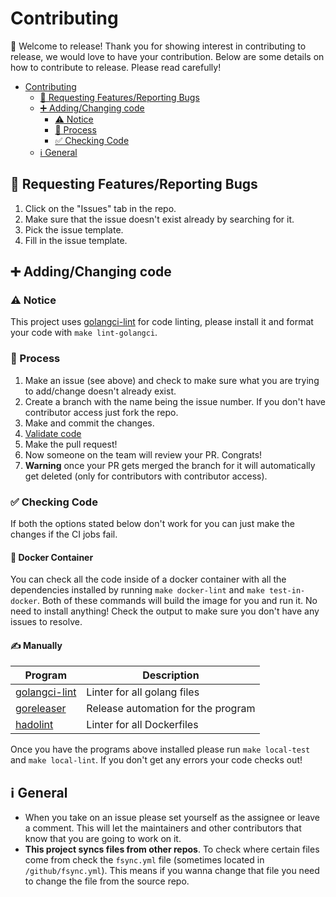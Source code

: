 # Contributing

👋 Welcome to release! Thank you for showing interest in contributing to release, we would love to have your contribution. Below are some details on how to contribute to release. Please read carefully!

- [Contributing](#contributing)
  - [🐛 Requesting Features/Reporting Bugs](#-requesting-featuresreporting-bugs)
  - [➕ Adding/Changing code](#-addingchanging-code)
    - [⚠️ Notice](#️-notice)
    - [🧾 Process](#-process)
    - [✅ Checking Code](#-checking-code)
  - [ℹ️ General](#ℹ️-general)

## 🐛 Requesting Features/Reporting Bugs

1. Click on the "Issues" tab in the repo.
2. Make sure that the issue doesn't exist already by searching for it.
3. Pick the issue template.
4. Fill in the issue template.

## ➕ Adding/Changing code

### ⚠️ Notice

This project uses [golangci-lint](https://github.com/golangci/golangci-lint) for code linting, please install it and format your code with `make lint-golangci`.

### 🧾 Process

1. Make an issue (see above) and check to make sure what you are trying to add/change doesn't already exist.
2. Create a branch with the name being the issue number. If you don't have contributor access just fork the repo.
3. Make and commit the changes.
4. [Validate code](#-checking-code)
5. Make the pull request!
6. Now someone on the team will review your PR. Congrats!
7. **Warning** once your PR gets merged the branch for it will automatically get deleted (only for contributors with contributor access).

### ✅ Checking Code

If both the options stated below don't work for you can just make the changes if the CI jobs fail.

#### 🐳 Docker Container

You can check all the code inside of a docker container with all the dependencies installed by running `make docker-lint` and `make test-in-docker`. Both of these commands will build the image for you and run it. No need to install anything! Check the output to make sure you don't have any issues to resolve.

#### ✍️ Manually

| **Program**                                                | **Description**                    |
| ---------------------------------------------------------- | ---------------------------------- |
| [golangci-lint](https://github.com/golangci/golangci-lint) | Linter for all golang files        |
| [goreleaser](https://github.com/goreleaser/goreleaser)     | Release automation for the program |
| [hadolint](https://github.com/hadolint/hadolint)           | Linter for all Dockerfiles         |

Once you have the programs above installed please run `make local-test` and `make local-lint`. If you don't get any errors your code checks out!

## ℹ️ General

- When you take on an issue please set yourself as the assignee or leave a comment. This will let the maintainers and other contributors that know that you are going to work on it.
- **This project syncs files from other repos**. To check where certain files come from check the `fsync.yml` file (sometimes located in `/github/fsync.yml`). This means if you wanna change that file you need to change the file from the source repo.
